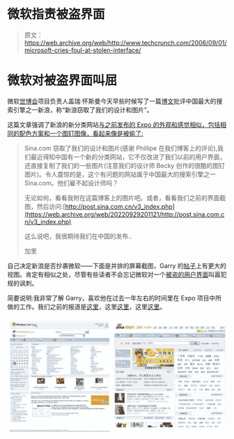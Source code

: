 # 微软指责被盗界面 

> 原文：<https://web.archive.org/web/http://www.techcrunch.com/2006/09/01/microsoft-cries-foul-at-stolen-interface/>

# 微软对被盗界面叫屈

 [](https://web.archive.org/web/20220929201121/http://expo.live.com/) 微软[世博会](https://web.archive.org/web/20220929201121/http://expo.live.com/)项目负责人盖瑞·怀斯曼今天早些时候写了一篇[博文](https://web.archive.org/web/20220929201121/http://teamexpo.spaces.live.com/blog/cns!ED26394D7E8C131B!363.entry)批评中国最大的搜索引擎之一新浪，称“新浪窃取了我们的设计和图片”。

这篇文章强调了新浪的新分类网站[与之前发布的 Expo 的外观和感觉相似，包括相同的配色方案和一个图钉图像，看起来像是被偷了:](https://web.archive.org/web/20220929201121/http://post.sina.com.cn/v3_index.php)

> Sina.com 窃取了我们的设计和图片(感谢 Phillipe 在我们博客上的评论),我们最近得知中国有一个新的分类网站，它不仅改进了我们以前的用户界面，还直接复制了我们的一些图片(注意我们的设计师 Becky 创作的很酷的图钉图片)。令人震惊的是，这个有问题的网站属于中国最大的搜索引擎之一 Sina.com。他们雇不起设计师吗？
> 
> 无论如何，看看我附在这篇博客上的图片吧。或者，看看我们之前的界面截图，然后访问:[http://post.sina.com.cn/v3_index.php](https://web.archive.org/web/20220929201121/http://post.sina.com.cn/v3_index.php)
> 
> 这么说吧，我很期待我们在中国的发布..
> 
> 加里

自己决定新浪是否抄袭微软——下面是并排的屏幕截图，Garry 的[帖子](https://web.archive.org/web/20220929201121/http://teamexpo.spaces.live.com/blog/cns!ED26394D7E8C131B!363.entry)上有更大的视图。肯定有相似之处，尽管有些读者不会忘记微软对一个[被盗的用户界面](https://web.archive.org/web/20220929201121/http://en.wikipedia.org/wiki/Apple_Computer,_Inc._v._Microsoft_Corp.)叫嚣犯规的讽刺。

简要说明:我非常了解 Garry，喜欢他在过去一年左右的时间里在 Expo 项目中所做的工作。我们之前的报道是[这里](https://web.archive.org/web/20220929201121/http://www.beta.techcrunch.com/2006/01/13/microsoft-expo-beta/)，这里[这里](https://web.archive.org/web/20220929201121/http://www.beta.techcrunch.com/2006/02/10/microsoft-expo-expands-beta/)，这里[这里](https://web.archive.org/web/20220929201121/http://www.beta.techcrunch.com/2006/02/28/microsoft-expo-launches/)。

![](img/a8423de081618d84f5c0f88018dd2ab5.png)